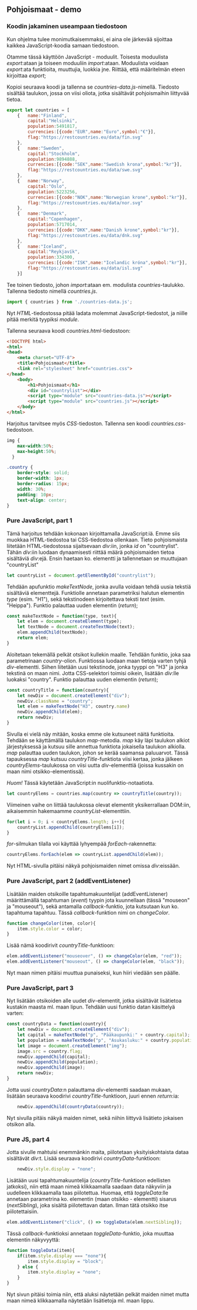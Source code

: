 ## Pohjoismaat - demo

### Koodin jakaminen useampaan tiedostoon

Kun ohjelma tulee monimutkaisemmaksi, ei aina ole järkevää sijoittaa kaikkea JavaScript-koodia samaan tiedostoon.

Otamme tässä käyttöön JavaScript - moduulit. Toisesta moduulista *export*:ataan ja toiseen moduuliin *import*:ataan. Moduulista voidaan *export*:ata funktioita, muuttujia, luokkia jne. Riittää, että määritelmän eteen kirjoittaa *export*;

Kopioi seuraava koodi ja tallenna se *countries-data.js*-nimellä. Tiedosto sisältää taulukon, jossa on viisi oliota, jotka sisältävät pohjoismaihin liittyvää tietoa.

```js
export let countries = [
    {   name:"Finland",
        capital:"Helsinki", 
        population:5491817,
        currencies:[{code:"EUR",name:"Euro",symbol:"€"}],
        flag:"https://restcountries.eu/data/fin.svg"
    },
    {   name:"Sweden",
        capital:"Stockholm", 
        population:9894888,
        currencies:[{code:"SEK",name:"Swedish krona",symbol:"kr"}],
        flag:"https://restcountries.eu/data/swe.svg"
    },
    {   name:"Norway",
        capital:"Oslo",
        population:5223256,
        currencies:[{code:"NOK",name:"Norwegian krone",symbol:"kr"}],
        flag:"https://restcountries.eu/data/nor.svg"
    },
    {   name:"Denmark",
        capital:"Copenhagen",
        population:5717014, 
        currencies:[{code:"DKK",name:"Danish krone",symbol:"kr"}],
        flag:"https://restcountries.eu/data/dnk.svg"
    },
    {   name:"Iceland",
        capital:"Reykjavík",
        population:334300, 
        currencies:[{code:"ISK",name:"Icelandic króna",symbol:"kr"}],
        flag:"https://restcountries.eu/data/isl.svg"
    }]
```

Tee toinen tiedosto, johon *import*:ataan em. modulista *countries*-taulukko. Tallenna tiedosto nimellä *countries.js*.

```js
import { countries } from './countries-data.js';
```

Nyt *HTML*-tiedostossa pitää ladata molemmat JavaScript-tiedostot, ja niille pitää merkitä tyypiksi *module*.

Tallenna seuraava koodi *countries.html*-tiedostoon:

```html
<!DOCTYPE html>
<html>
<head>
    <meta charset="UTF-8">
    <title>Pohjoismaat</title>
    <link rel="stylesheet" href="countries.css">
</head>
    <body>
        <h1>Pohjoismaat</h1>
        <div id="countrylist"></div>
        <script type="module" src="countries-data.js"></script>
        <script type="module" src="countries.js"></script>
    </body>
</html>
```

Harjoitus tarvitsee myös *CSS*-tiedoston. Tallenna sen koodi *countries.css*-tiedostoon.

```css
img {
    max-width:50%;
    max-height:50%;
  }

.country {
    border-style: solid;
    border-width: 1px;
    border-radius: 15px;
    width: 30%;
    padding: 10px;
    text-align: center;
}
```

### Pure JavaScript, part 1

Tämä harjoitus tehdään kokonaan kirjoittamalla JavaScript:iä. Emme siis muokkaa HTML-tiedostoa tai CSS-tiedostoa ollenkaan. Tieto pohjoismaista liitetään HTML-tiedostossa sijaitsevaan *div*:iin, jonka *id* on "countrylist". Tähän *div*:iin luodaan dynaamisesti riittää määrä pohjoismaiden tietoa sisältäviä *div*:ejä. Ensin haetaan ko. elementti ja tallennetaan se muuttujaan "countryList"

```js
let countryList = document.getElementById("countrylist");
```

Tehdään apufunktio *makeTextNode*, jonka avulla voidaan tehdä uusia tekstiä sisältäviä elementtejä. Funktiolle annetaan parametriksi halutun elementin *type* (esim. "H1"), sekä tekstinodeen kirjoitettava teksti *text* (esim. "Heippa"). Funktio palauttaa uuden elementin (*return*);

```js
const makeTextNode = function(type, text){
    let elem = document.createElement(type);
    let textNode = document.createTextNode(text);
    elem.appendChild(textNode);
    return elem;
}
```

Aloitetaan tekemällä pelkät otsikot kullekin maalle. Tehdään funktio, joka saa parametrinaan *country*-olion. Funktiossa luodaan maan tietoja varten tyhjä *div*-elementti. Siihen liitetään uusi tekstinode, jonka tyyppi on "H3" ja jonka tekstinä on maan nimi. Jotta CSS-selektori toimisi oikein, lisätään *div*:lle luokaksi "country". Funktio palauttaa uuden elementin (*return*);

```js
const countryTitle = function(country){
    let newDiv = document.createElement("div");
    newDiv.className = "country";
    let elem = makeTextNode("H3", country.name)
    newDiv.appendChild(elem);
    return newDiv;
}
```

Sivulla ei vielä näy mitään, koska emme ole kutsuneet näitä funktioita. Tehdään se käyttämällä taulukon *map*-metodia. *map* käy läpi taulukon alkiot järjestyksessä ja kutsuu sille annettua funktiota jokaisella taulukon alkiolla. *map* palauttaa uuden taulukon, johon se kerää saamansa paluuarvot. Tässä tapauksessa *map* kutsuu *countryTitle*-funktiota viisi kertaa, jonka jälkeen *countryElems*-taulukossa on viisi uutta *div*-elementtiä (joissa kussakin on maan nimi otsikko-elementissä).

*Huom!* Tässä käytetään JavaScript:in nuolifunktio-notaatiota.

```js
let countryElems = countries.map(country => countryTitle(country));
```

Viimeinen vaihe on liittää taulukossa olevat elementit yksikerrallaan DOM:iin, aikaisemmin hakemaamme *countryList*-elementtiin.

```js
for(let i = 0; i < countryElems.length; i++){
    countryList.appendChild(countryElems[i]);
}
```

*for*-silmukan tilalla voi käyttää lyhyempää *forEach*-rakennetta:

```js
countryElems.forEach(elem => countryList.appendChild(elem));
```

Nyt HTML-sivulla pitäisi näkyä pohjoismaiden nimet omissa *div*:eissään.

### Pure JavaScript, part 2 (addEventListener)

Lisätään maiden otsikoille tapahtumakuuntelijat (addEventListener) määrittämällä tapahtuman (*event*) tyypin jota kuunnellaan (tässä "mouseon" ja "mouseout"), sekä antamalla *callback*-funktio, jota kutsutaan kun ko. tapahtuma tapahtuu. Tässä *callback*-funktion nimi on *changeColor*.

```js
function changeColor(item, color){
    item.style.color = color;
}
```

Lisää nämä koodirivit *countryTitle*-funktioon:

```js
elem.addEventListener("mouseover", () => changeColor(elem, "red"));
elem.addEventListener("mouseout", () => changeColor(elem, "black"));
```

Nyt maan nimen pitäisi muuttua punaiseksi, kun hiiri viedään sen päälle.

### Pure JavaScript, part 3

Nyt lisätään otsikoiden alle uudet *div*-elementit, jotka sisältävät lisätietoa kustakin maasta ml. maan lipun. Tehdään uusi funktio datan käsittelyä varten:

```js
const countryData = function(country){
    let newDiv = document.createElement("div");
    let capital = makeTextNode("p", "Pääkaupunki:" + country.capital);
    let population = makeTextNode("p", "Asukasluku:" + country.population);
    let image = document.createElement("img");
    image.src = country.flag;
    newDiv.appendChild(capital);
    newDiv.appendChild(population);
    newDiv.appendChild(image);
    return newDiv;
}
```

Jotta uusi *countryData*:n palauttama *div*-elementti saadaan mukaan, lisätään seuraava koodirivi *countryTitle*-funktioon, juuri ennen *return*:ia:

```js
    newDiv.appendChild(countryData(country));
```

Nyt sivulla pitäis näkyä maiden nimet, sekä niihin liittyvä lisätieto jokaisen otsikon alla.

### Pure JS, part 4

Jotta sivulle mahtuisi enemmänkin maita, piilotetaan yksityiskohtaista dataa sisältävät *div*:t. Lisää seuraava koodirivi *countryData*-funktioon:

```js
    newDiv.style.display = "none";
```

Lisätään uusi tapahtumakuuntelija (*countryTitle*-funktioon edellisten jatkoksi), niin että maan nimeä klikkaamalla saadaan data näkyviin ja uudelleen klikkaamalla taas piilotettua. Huomaa, että *toggleData*:lle annetaan parametrina ko. elementin (maan otsikko - elementti) sisarus (*nextSibling*), joka sisältä piilotettavan datan. Ilman tätä otsikko itse piilotettaisiin.

```js
elem.addEventListener("click", () => toggleData(elem.nextSibling));
```

Tässä *callback*-funktioksi annetaan *toggleData*-funktio, joka muuttaa elementin näkyvyyttä:

```js
function toggleData(item){
    if(item.style.display === "none"){
        item.style.display = "block";
    } else {
        item.style.display = "none";
    }
}
```

Nyt sivun pitäisi toimia niin, että aluksi näytetään pelkät maiden nimet mutta maan nimeä klikkaamalla näytetään lisätietoja ml. maan lippu.